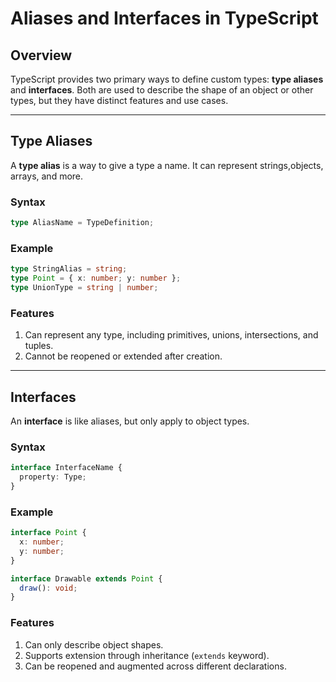 # Aliases and Interfaces in TypeScript

## Overview
TypeScript provides two primary ways to define custom types: **type aliases** and **interfaces**. Both are used to describe the shape of an object or other types, but they have distinct features and use cases.

---

## Type Aliases
A **type alias** is a way to give a type a name. It can represent strings,objects, arrays, and more.

### Syntax
```typescript
type AliasName = TypeDefinition;
```

### Example
```typescript
type StringAlias = string;
type Point = { x: number; y: number };
type UnionType = string | number;
```

### Features
1. Can represent any type, including primitives, unions, intersections, and tuples.
2. Cannot be reopened or extended after creation.

---

## Interfaces
An **interface** is like aliases, but only apply to object types.

### Syntax
```typescript
interface InterfaceName {
  property: Type;
}
```

### Example
```typescript
interface Point {
  x: number;
  y: number;
}

interface Drawable extends Point {
  draw(): void;
}
```

### Features
1. Can only describe object shapes.
2. Supports extension through inheritance (`extends` keyword).
3. Can be reopened and augmented across different declarations.
